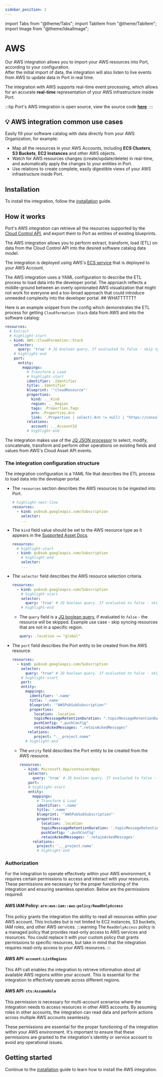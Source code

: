 ```yaml
---
sidebar_position: 2
---
```


import Tabs from "@theme/Tabs";
import TabItem from "@theme/TabItem";
import Image from "@theme/IdealImage";

# AWS

Our AWS integration allows you to import your AWS resources into Port, according to your configuration.  
After the initial import of data, the integration will also listen to live events from AWS to update data in Port in real time.

The integration with AWS supports real-time event processing, which allows for an accurate **real-time** representation of your AWS infrastructure inside Port.

:::tip
Port's AWS integration is open source, view the source code [**here**](https://github.com/port-labs/ocean/tree/main/integrations/aws).
:::

## 💡 AWS integration common use cases

Easily fill your software catalog with data directly from your AWS Organization, for example:

- Map all the resources in your AWS Accounts, including **ECS Clusters**, **S3 Buckets**, **EC2 Instances** and other AWS objects.
- Watch for AWS resources changes (create/update/delete) in real-time, and automatically apply the changes to your entities in Port.
- Use relations to create complete, easily digestible views of your AWS infrastructure inside Port.

## Installation

To install the integration, follow the [installation](./installation.md) guide.

## How it works

Port's AWS integration can retrieve all the resources supported by the [Cloud Control API](https://docs.aws.amazon.com/cloudcontrolapi/latest/userguide/supported-resources.html), and export them to Port as entities of existing blueprints.

The AWS integration allows you to perform extract, transform, load (ETL) on data from the Cloud Control API into the desired software catalog data model.

The integration is deployed using AWS's [ECS service](https://docs.aws.amazon.com/AmazonECS/latest/developerguide/ecs_services.html) that is deployed to your AWS Account.

The AWS integration uses a YAML configuration to describe the ETL process to load data into the developer portal. The approach reflects a middle-ground between an overly opinionated AWS visualization that might not work for everyone and a too-broad approach that could introduce unneeded complexity into the developer portal. ## WHATTTTTT?

Here is an example snippet from the config which demonstrates the ETL process for getting `Cloudformation Stack` data from AWS and into the software catalog:

```yaml showLineNumbers
resources:
  # Extract
  # highlight-start
  - kind: AWS::CloudFormation::Stack
    selector:
      query: 'true' # JQ boolean query. If evaluated to false - skip syncing the object.
    # highlight-end
    port:
      entity:
        mappings:
          # Transform & Load
          # highlight-start
          identifier: .Identifier
          title: .Identifier
          blueprint: '"cloudResource"'
          properties:
            kind: .__Kind
            region: .__Region
            tags: .Properties.Tags
            arn: .Properties.Arn
            link: '.Properties | select(.Arn != null) | "https://console.aws.amazon.com/go/view?arn=" + .Arn'
          relations:
            account: .__AccountId
          # highlight-end
```

The integration makes use of the [JQ JSON processor](https://stedolan.github.io/jq/manual/) to select, modify, concatenate, transform and perform other operations on existing fields and values from AWS's Cloud Asset API events.

### The integration configuration structure

The integration configuration is a YAML file that describes the ETL process to load data into the developer portal.

- The `resources` section describes the AWS resources to be ingested into Port.
  ```yaml showLineNumbers
  # highlight-next-line
  resources:
    - kind: pubsub.googleapis.com/Subscription
      selector:
      ...
  ```
- The `kind` field value should be set to the AWS resource type as it appears in the [Supported Asset Docs](https://cloud.google.com/asset-inventory/docs/supported-asset-types).
  ```yaml showLineNumbers
  resources:
    # highlight-start
    - kind: pubsub.googleapis.com/Subscription
      # highlight-end
      selector:
      ...
  ```
- The `selector` field describes the AWS resource selection criteria.

  ```yaml showLineNumbers
  resources:
    - kind: pubsub.googleapis.com/Subscription
      # highlight-start
      selector:
        query: 'true' # JQ boolean query. If evaluated to false - skip syncing the object.
      # highlight-end
  ```

  - The `query` field is a [JQ boolean query](https://stedolan.github.io/jq/manual/#Basicfilters), if evaluated to `false` - the resource will be skipped. Example use case - skip syncing resources that are not in a specific region.
    ```yaml showLineNumbers
    query: .location == "global"
    ```

- The `port` field describes the Port entity to be created from the AWS resource.
  ```yaml showLineNumbers
  resources:
    - kind: pubsub.googleapis.com/Subscription
      selector:
        query: "true" # JQ boolean query. If evaluated to false - skip syncing the object.
      # highlight-start
      port:
      entity:
        mappings:
          identifier: '.name'
          title: '.name'
          blueprint: '"AWSPubSubSubscription"'
          properties:
            location: .location
            topicMesssageRetentionDuration: ".topicMessageRetentionDuration"
            pushConfig: ".pushConfig"
            retainAckedMessages: ".retainAckedMessages"
         relations:
            project: ".__project.name"
        # highlight-end
  ```
  - The `entity` field describes the Port entity to be created from the AWS resource.
    ```yaml showLineNumbers
    resources:
      - kind: Microsoft.App/containerApps
        selector:
          query: 'true' # JQ boolean query. If evaluated to false - skip syncing the object.
        port:
        # highlight-start
        entity:
          mappings:
            # Transform & Load
            identifier: '.name'
            title: '.name'
            blueprint: '"AWSPubSubSubscription"'
            properties:
              location: .location
              topicMesssageRetentionDuration: '.topicMessageRetentionDuration'
              pushConfig: '.pushConfig'
              retainAckedMessages: '.retainAckedMessages'
          relations:
            project: '.__project.name'
            # highlight-end
    ```

### Authorization

For the integration to operate effectively within your AWS environment, it requires certain permissions to access and interact with your resources. These permissions are necessary for the proper functioning of the integration and ensuring seamless operation. Below are the permissions required:

#### AWS IAM Policy: `arn:aws:iam::aws:policy/ReadOnlyAccess`

This policy grants the integration the ability to read all resources within your AWS account. This includes but is not limited to EC2 instances, S3 buckets, IAM roles, and other AWS services.
:::warning
The `ReadOnlyAccess` policy is a managed policy that provides read-only access to AWS services and resources. You could replace it with your custom policy that grants permissions to specific resources, but take in mind that the integration requires read-only access to your AWS resources.
:::

#### AWS API: `account:ListRegions`

This API call enables the integration to retrieve information about all available AWS regions within your account. This is essential for the integration to effectively operate across different regions.

#### AWS API: `sts:AssumeRole`

This permission is necessary for multi-account scenarios where the integration needs to access resources in other AWS accounts. By assuming roles in other accounts, the integration can read data and perform actions across multiple AWS accounts seamlessly.

These permissions are essential for the proper functioning of the integration within your AWS environment. It's important to ensure that these permissions are granted to the integration's identity or service account to avoid any operational issues.

## Getting started

Continue to the [installation](./installation.md) guide to learn how to install the AWS integration.
